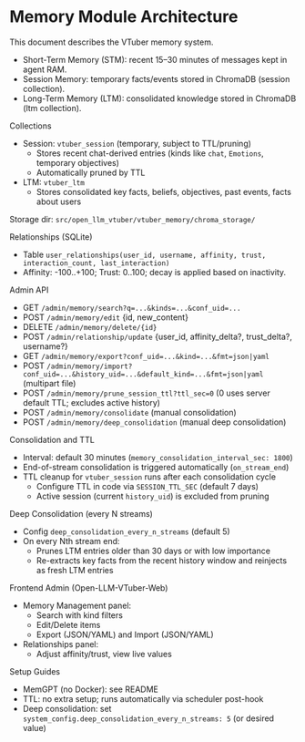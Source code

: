 # Memory Module Architecture

This document describes the VTuber memory system.

- Short-Term Memory (STM): recent 15–30 minutes of messages kept in agent RAM.
- Session Memory: temporary facts/events stored in ChromaDB (session collection).
- Long-Term Memory (LTM): consolidated knowledge stored in ChromaDB (ltm collection).

Collections
- Session: `vtuber_session` (temporary, subject to TTL/pruning)
  - Stores recent chat-derived entries (kinds like `chat`, `Emotions`, temporary objectives)
  - Automatically pruned by TTL
- LTM: `vtuber_ltm`
  - Stores consolidated key facts, beliefs, objectives, past events, facts about users

Storage dir: `src/open_llm_vtuber/vtuber_memory/chroma_storage/`

Relationships (SQLite)
- Table `user_relationships(user_id, username, affinity, trust, interaction_count, last_interaction)`
- Affinity: -100..+100; Trust: 0..100; decay is applied based on inactivity.

Admin API
- GET `/admin/memory/search?q=...&kinds=...&conf_uid=...`
- POST `/admin/memory/edit` {id, new_content}
- DELETE `/admin/memory/delete/{id}`
- POST `/admin/relationship/update` {user_id, affinity_delta?, trust_delta?, username?}
- GET `/admin/memory/export?conf_uid=...&kind=...&fmt=json|yaml`
- POST `/admin/memory/import?conf_uid=...&history_uid=...&default_kind=...&fmt=json|yaml` (multipart file)
- POST `/admin/memory/prune_session_ttl?ttl_sec=0` (0 uses server default TTL; excludes active history)
- POST `/admin/memory/consolidate` (manual consolidation)
- POST `/admin/memory/deep_consolidation` (manual deep consolidation)

Consolidation and TTL
- Interval: default 30 minutes (`memory_consolidation_interval_sec: 1800`)
- End-of-stream consolidation is triggered automatically (`on_stream_end`)
- TTL cleanup for `vtuber_session` runs after each consolidation cycle
  - Configure TTL in code via `SESSION_TTL_SEC` (default 7 days)
  - Active session (current `history_uid`) is excluded from pruning

Deep Consolidation (every N streams)
- Config `deep_consolidation_every_n_streams` (default 5)
- On every Nth stream end:
  - Prunes LTM entries older than 30 days or with low importance
  - Re-extracts key facts from the recent history window and reinjects as fresh LTM entries

Frontend Admin (Open-LLM-VTuber-Web)
- Memory Management panel:
  - Search with kind filters
  - Edit/Delete items
  - Export (JSON/YAML) and Import (JSON/YAML)
- Relationships panel:
  - Adjust affinity/trust, view live values

Setup Guides
- MemGPT (no Docker): see README
- TTL: no extra setup; runs automatically via scheduler post-hook
- Deep consolidation: set `system_config.deep_consolidation_every_n_streams: 5` (or desired value) 
